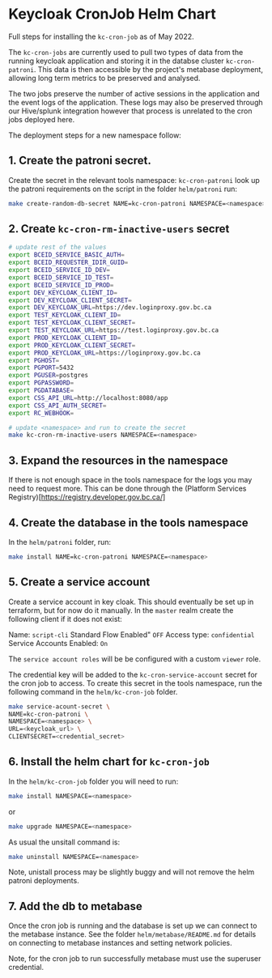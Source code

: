 # Keycloak CronJob Helm Chart

Full steps for installing the `kc-cron-job` as of May 2022.

The `kc-cron-jobs` are currently used to pull two types of data from the running keycloak application and storing it in the databse cluster `kc-cron-patroni`. This data is then accessible by the project's metabase deployment, allowing long term metrics to be preserved and analysed.

The two jobs preserve the number of active sessions in the application and the event logs of the application. These logs may also be preserved through our Hive/splunk integration however that process is unrelated to the cron jobs deployed here.

The deployment steps for a new namespace follow:

## 1. Create the patroni secret.

Create the secret in the relevant tools namespace: `kc-cron-patroni` look up the patroni requirements on the script
in the folder `helm/patroni` run:

```sh
make create-random-db-secret NAME=kc-cron-patroni NAMESPACE=<namespace>
```

## 2. Create `kc-cron-rm-inactive-users` secret

```sh
# update rest of the values
export BCEID_SERVICE_BASIC_AUTH=
export BCEID_REQUESTER_IDIR_GUID=
export BCEID_SERVICE_ID_DEV=
export BCEID_SERVICE_ID_TEST=
export BCEID_SERVICE_ID_PROD=
export DEV_KEYCLOAK_CLIENT_ID=
export DEV_KEYCLOAK_CLIENT_SECRET=
export DEV_KEYCLOAK_URL=https://dev.loginproxy.gov.bc.ca
export TEST_KEYCLOAK_CLIENT_ID=
export TEST_KEYCLOAK_CLIENT_SECRET=
export TEST_KEYCLOAK_URL=https://test.loginproxy.gov.bc.ca
export PROD_KEYCLOAK_CLIENT_ID=
export PROD_KEYCLOAK_CLIENT_SECRET=
export PROD_KEYCLOAK_URL=https://loginproxy.gov.bc.ca
export PGHOST=
export PGPORT=5432
export PGUSER=postgres
export PGPASSWORD=
export PGDATABASE=
export CSS_API_URL=http://localhost:8080/app
export CSS_API_AUTH_SECRET=
export RC_WEBHOOK=

# update <namespace> and run to create the secret
make kc-cron-rm-inactive-users NAMESPACE=<namespace>
```

## 3. Expand the resources in the namespace

If there is not enough space in the tools namespace for the logs you may need to request more. This can be done through the (Platform Services Registry)[https://registry.developer.gov.bc.ca/]

## 4. Create the database in the tools namespace

In the `helm/patroni` folder, run:

```sh
make install NAME=kc-cron-patroni NAMESPACE=<namespace>
```

## 5. Create a service account

Create a service account in key cloak. This should eventually be set up in terraform, but for now do it manually. In the `master` realm create the following client if it does not exist:

Name: `script-cli`
Standard Flow Enabled" `OFF`
Access type: `confidential`
Service Accounts Enabled: `On`

The `service account roles` will be be configured with a custom `viewer` role.

The credential key will be added to the `kc-cron-service-account` secret for the cron job to access. To create this secret in the tools namespace, run the following command in the `helm/kc-cron-job` folder.

```sh
make service-acount-secret \
NAME=kc-cron-patroni \
NAMESPACE=<namespace> \
URL=<keycloak_url> \
CLIENTSECRET=<credential_secret>
```

## 6. Install the helm chart for `kc-cron-job`

In the `helm/kc-cron-job` folder you will need to run:

```sh
make install NAMESPACE=<namespace>
```

or

```sh
make upgrade NAMESPACE=<namespace>
```

As usual the unsitall command is:

```sh
make uninstall NAMESPACE=<namespace>
```

Note, unistall process may be slightly buggy and will not remove the helm patroni deployments.

## 7. Add the db to metabase

Once the cron job is running and the database is set up we can connect to the metabase instance. See the folder `helm/metabase/README.md` for details on connecting to metabase instances and setting network policies.

Note, for the cron job to run successfully metabase must use the superuser credential.
